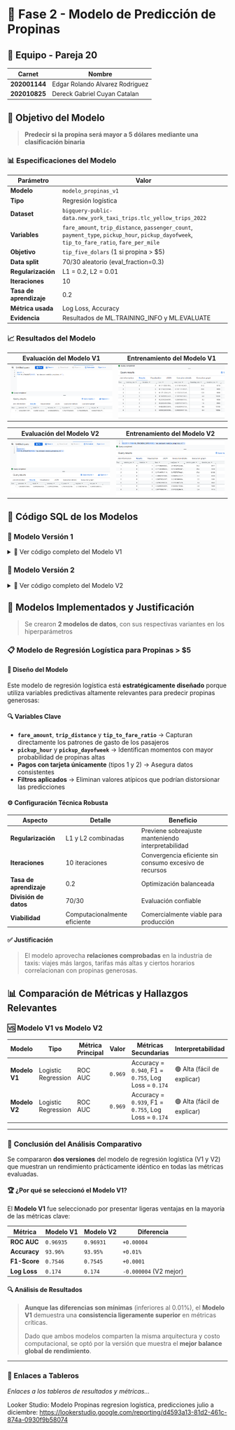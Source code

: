 # 🚕 Fase 2 - Modelo de Predicción de Propinas

## 👥 Equipo - Pareja 20

| Carnet | Nombre |
|--------|--------|
| **202001144** | Edgar Rolando Alvarez Rodriguez |
| **202010825** | Dereck Gabriel Cuyan Catalan |

## 🎯 Objetivo del Modelo

> **Predecir si la propina será mayor a 5 dólares mediante una clasificación binaria**

### 📊 Especificaciones del Modelo

| Parámetro | Valor |
|-----------|--------|
| **Modelo** | `modelo_propinas_v1` |
| **Tipo** | Regresión logística |
| **Dataset** | `bigquery-public-data.new_york_taxi_trips.tlc_yellow_trips_2022` |
| **Variables** | `fare_amount`, `trip_distance`, `passenger_count`, `payment_type`, `pickup_hour`, `pickup_dayofweek`, `tip_to_fare_ratio`, `fare_per_mile` |
| **Objetivo** | `tip_five_dolars` (1 si propina > $5) |
| **Data split** | 70/30 aleatorio (eval_fraction=0.3) |
| **Regularización** | L1 = 0.2, L2 = 0.01 |
| **Iteraciones** | 10 |
| **Tasa de aprendizaje** | 0.2 |
| **Métrica usada** | Log Loss, Accuracy |
| **Evidencia** | Resultados de ML.TRAINING_INFO y ML.EVALUATE |

### 📈 Resultados del Modelo

| Evaluación del Modelo V1 | Entrenamiento del Modelo V1 |
|----------------------|--------------------------|
| ![Evaluación Modelo V1](evidencias/202001144/2-evaluate_modelo_v1.png) | ![Entrenamiento Modelo V1](evidencias/202001144/2-training_modelo_v1.png) |


| Evaluación del Modelo V2 | Entrenamiento del Modelo V2 |
|----------------------|--------------------------|
| ![Evaluación Modelo V2](evidencias/202001144/2-evaluate_modelo_v2.png) | ![Entrenamiento Modelo V2](evidencias/202001144/2-training_modelo_v2.png) |
## 💾 Código SQL de los Modelos

### 🔧 Modelo Versión 1

<details>
<summary>📝 Ver código completo del Modelo V1</summary>

```sql
-- MODELO VERSION 1: Modelo de regresión logística para predecir si la propina es mayor a 5 dólares
CREATE OR REPLACE MODEL `my_dataset.modelo_propinas_v1`
OPTIONS(
  model_type = 'logistic_reg',
  input_label_cols = ['tip_five_dolars'],
  data_split_method='RANDOM',
  data_split_eval_fraction=0.3,
  l1_reg = 0.2,
  l2_reg = 0.01,
  max_iterations = 10,
  ls_init_learn_rate = 0.2
) AS
SELECT
  IF(tip_amount > 5, 1, 0) AS tip_five_dolars,
  fare_amount,
  trip_distance,
  passenger_count,
  CAST(payment_type AS INT64) AS payment_type, 

  EXTRACT(HOUR FROM pickup_datetime) AS pickup_hour,
  EXTRACT(DAYOFWEEK FROM pickup_datetime) AS pickup_dayofweek,

  SAFE_DIVIDE(tip_amount, fare_amount) AS tip_to_fare_ratio,  
  SAFE_DIVIDE(fare_amount, trip_distance) AS fare_per_mile,   

FROM `bigquery-public-data.new_york_taxi_trips.tlc_yellow_trips_2022`
WHERE
    payment_type IN ('1', '2')
    AND tip_amount IS NOT NULL
    AND tip_amount > 0
    AND fare_amount > 0
    AND fare_amount <= 500
    AND passenger_count > 0
    AND passenger_count <= 6
    AND trip_distance > 0 
    AND trip_distance < 1000
    -- AND RAND() < 0.1
    AND EXTRACT(MONTH FROM pickup_datetime) BETWEEN 1 AND 6;
```
</details>

### 🔧 Modelo Versión 2

<details>
<summary>📝 Ver código completo del Modelo V2</summary>

```sql
-- MODELO VERSION 2: Modelo de regresión logística para predecir si la propina es mayor a 5 dólares con ligeros cambios en los hiperparámetros
CREATE OR REPLACE MODEL `my_dataset.modelo_propinas_v2`
OPTIONS(
  model_type = 'logistic_reg',
  input_label_cols = ['tip_five_dolars'],
  data_split_method='RANDOM',
  data_split_eval_fraction=0.25,
  l1_reg = 0.2,
  l2_reg = 0.05,
  max_iterations = 20,
  ls_init_learn_rate = 0.2
) AS
SELECT
  IF(tip_amount > 5, 1, 0) AS tip_five_dolars,
  fare_amount,
  trip_distance,
  passenger_count,
  CAST(payment_type AS INT64) AS payment_type, 

  EXTRACT(HOUR FROM pickup_datetime) AS pickup_hour,
  EXTRACT(DAYOFWEEK FROM pickup_datetime) AS pickup_dayofweek,
  
  SAFE_DIVIDE(tip_amount, fare_amount) AS tip_to_fare_ratio,   -- J: Patrón relativo de propina
  SAFE_DIVIDE(fare_amount, trip_distance) AS fare_per_mile,     -- J: Tarifa por milla (valor)

FROM `bigquery-public-data.new_york_taxi_trips.tlc_yellow_trips_2022`
WHERE
    payment_type IN ('1', '2')
    AND tip_amount IS NOT NULL
    AND tip_amount > 0
    AND fare_amount > 0
    AND fare_amount <= 500
    AND passenger_count > 0
    AND passenger_count <= 6
    AND trip_distance > 0 
    AND trip_distance < 1000
    -- AND RAND() < 0.1
    AND EXTRACT(MONTH FROM pickup_datetime) BETWEEN 1 AND 6;
```
</details>

## 🧠 Modelos Implementados y Justificación

> Se crearon **2 modelos de datos**, con sus respectivas variantes en los hiperparámetros

### 📋 **Modelo de Regresión Logística para Propinas > $5**

#### 🎯 **Diseño del Modelo**

Este modelo de regresión logística está **estratégicamente diseñado** porque utiliza variables predictivas altamente relevantes para predecir propinas generosas:

#### 🔍 **Variables Clave**
- **`fare_amount`**, **`trip_distance`** y **`tip_to_fare_ratio`** → Capturan directamente los patrones de gasto de los pasajeros
- **`pickup_hour`** y **`pickup_dayofweek`** → Identifican momentos con mayor probabilidad de propinas altas
- **Pagos con tarjeta únicamente** (tipos 1 y 2) → Asegura datos consistentes
- **Filtros aplicados** → Eliminan valores atípicos que podrían distorsionar las predicciones

#### ⚙️ **Configuración Técnica Robusta**

| Aspecto | Detalle | Beneficio |
|---------|---------|-----------|
| **Regularización** | L1 y L2 combinadas | Previene sobreajuste manteniendo interpretabilidad |
| **Iteraciones** | 10 iteraciones | Convergencia eficiente sin consumo excesivo de recursos |
| **Tasa de aprendizaje** | 0.2 | Optimización balanceada |
| **División de datos** | 70/30 | Evaluación confiable |
| **Viabilidad** | Computacionalmente eficiente | Comercialmente viable para producción |

#### ✅ **Justificación**
> El modelo aprovecha **relaciones comprobadas** en la industria de taxis: viajes más largos, tarifas más altas y ciertos horarios correlacionan con propinas generosas.


## 📊 Comparación de Métricas y Hallazgos Relevantes

### 🆚 **Modelo V1 vs Modelo V2**

| Modelo | Tipo | Métrica Principal | Valor | Métricas Secundarias | Interpretabilidad | Costo | Seleccionado |
|--------|------|------------------|-------|---------------------|------------------|-------|--------------|
| **Modelo V1** | Logistic Regression | ROC AUC | `0.969` | Accuracy = `0.940`, F1 = `0.755`, Log Loss = `0.174` | 🟢 Alta (fácil de explicar) | 🟢 Bajo | ✅ **SÍ** |
| **Modelo V2** | Logistic Regression | ROC AUC | `0.969` | Accuracy = `0.939`, F1 = `0.755`, Log Loss = `0.174` | 🟢 Alta (fácil de explicar) | 🟢 Bajo | ❌ NO |

---

### 🎯 **Conclusión del Análisis Comparativo**

Se compararon **dos versiones** del modelo de regresión logística (V1 y V2) que muestran un rendimiento prácticamente idéntico en todas las métricas evaluadas. 

#### 🏆 **¿Por qué se seleccionó el Modelo V1?**

El **Modelo V1** fue seleccionado por presentar ligeras ventajas en la mayoría de las métricas clave:

| Métrica | Modelo V1 | Modelo V2 | Diferencia |
|---------|-----------|-----------|------------|
| **ROC AUC** | `0.96935` | `0.96931` | `+0.00004` |
| **Accuracy** | `93.96%` | `93.95%` | `+0.01%` |
| **F1-Score** | `0.7546` | `0.7545` | `+0.0001` |
| **Log Loss** | `0.174` | `0.174` | `-0.000004` (V2 mejor) |

#### 🔍 **Análisis de Resultados**

> **Aunque las diferencias son mínimas** (inferiores al 0.01%), el **Modelo V1** demuestra una **consistencia ligeramente superior** en métricas críticas. 
> 
> Dado que ambos modelos comparten la misma arquitectura y costo computacional, se optó por la versión que muestra el **mejor balance global de rendimiento**.

---

### 🔗 Enlaces a Tableros

*Enlaces a los tableros de resultados y métricas...*

Looker Studio: Modelo Propinas regresion logistica, predicciones julio a diciembre: 
https://lookerstudio.google.com/reporting/d4593a13-81d2-461c-874a-0930f9b58074